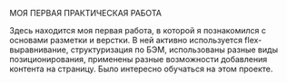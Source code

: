МОЯ ПЕРВАЯ ПРАКТИЧЕСКАЯ РАБОТА

Здесь находится моя первая работа, в которой я познакомился с основами разметки и верстки.
В ней активно используется flex-выравнивание, структуризация по БЭМ, использованы разные виды позиционирования, применены разные возможности добавления контента на страницу.
Было интересно обучаться на этом проекте.